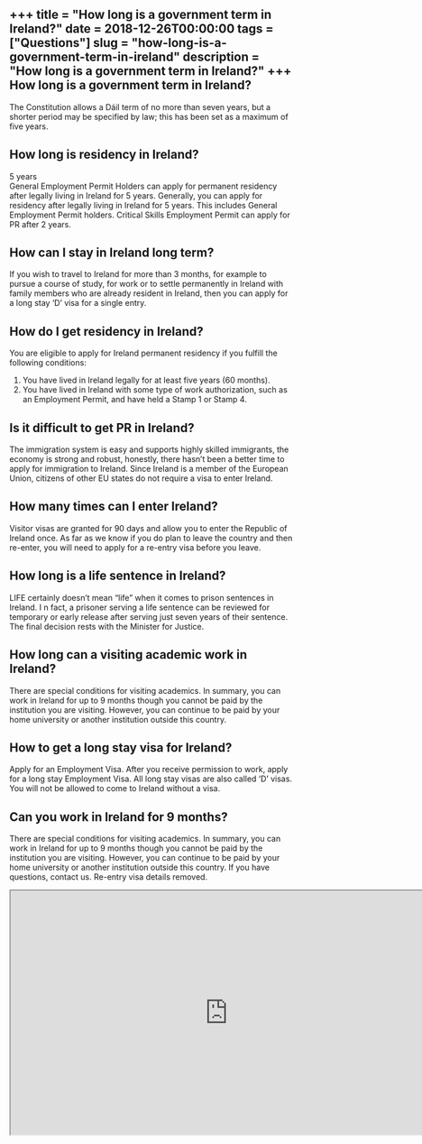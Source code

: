 +++
title = "How long is a government term in Ireland?"
date = 2018-12-26T00:00:00
tags = ["Questions"]
slug = "how-long-is-a-government-term-in-ireland"
description = "How long is a government term in Ireland?"
+++
How long is a government term in Ireland?
-----------------------------------------

The Constitution allows a Dáil term of no more than seven years, but a shorter period may be specified by law; this has been set as a maximum of five years.

How long is residency in Ireland?
---------------------------------

5 years  
General Employment Permit Holders can apply for permanent residency after legally living in Ireland for 5 years. Generally, you can apply for residency after legally living in Ireland for 5 years. This includes General Employment Permit holders. Critical Skills Employment Permit can apply for PR after 2 years.

How can I stay in Ireland long term?
------------------------------------

If you wish to travel to Ireland for more than 3 months, for example to pursue a course of study, for work or to settle permanently in Ireland with family members who are already resident in Ireland, then you can apply for a long stay ‘D’ visa for a single entry.

How do I get residency in Ireland?
----------------------------------

You are eligible to apply for Ireland permanent residency if you fulfill the following conditions:

1. You have lived in Ireland legally for at least five years (60 months).
2. You have lived in Ireland with some type of work authorization, such as an Employment Permit, and have held a Stamp 1 or Stamp 4.

Is it difficult to get PR in Ireland?
-------------------------------------

The immigration system is easy and supports highly skilled immigrants, the economy is strong and robust, honestly, there hasn’t been a better time to apply for immigration to Ireland. Since Ireland is a member of the European Union, citizens of other EU states do not require a visa to enter Ireland.

How many times can I enter Ireland?
-----------------------------------

Visitor visas are granted for 90 days and allow you to enter the Republic of Ireland once. As far as we know if you do plan to leave the country and then re-enter, you will need to apply for a re-entry visa before you leave.

How long is a life sentence in Ireland?
---------------------------------------

LIFE certainly doesn’t mean “life” when it comes to prison sentences in Ireland. I n fact, a prisoner serving a life sentence can be reviewed for temporary or early release after serving just seven years of their sentence. The final decision rests with the Minister for Justice.

How long can a visiting academic work in Ireland?
-------------------------------------------------

There are special conditions for visiting academics. In summary, you can work in Ireland for up to 9 months though you cannot be paid by the institution you are visiting. However, you can continue to be paid by your home university or another institution outside this country.

How to get a long stay visa for Ireland?
----------------------------------------

Apply for an Employment Visa. After you receive permission to work, apply for a long stay Employment Visa. All long stay visas are also called ‘D’ visas. You will not be allowed to come to Ireland without a visa.

Can you work in Ireland for 9 months?
-------------------------------------

There are special conditions for visiting academics. In summary, you can work in Ireland for up to 9 months though you cannot be paid by the institution you are visiting. However, you can continue to be paid by your home university or another institution outside this country. If you have questions, contact us. Re-entry visa details removed.

<iframe allow="accelerometer; autoplay; clipboard-write; encrypted-media; gyroscope; picture-in-picture" allowfullscreen="" class="__youtube_prefs__  epyt-is-override  no-lazyload" data-no-lazy="1" data-origheight="433" data-origwidth="770" data-skipgform_ajax_framebjll="" height="433" id="_ytid_86903" loading="lazy" src="https://www.youtube.com/embed/XUHe5fgPZjA?enablejsapi=1&autoplay=0&cc_load_policy=0&cc_lang_pref=&iv_load_policy=1&loop=0&modestbranding=0&rel=1&fs=1&playsinline=0&autohide=2&theme=dark&color=red&controls=1&" title="YouTube player" width="770"></iframe>